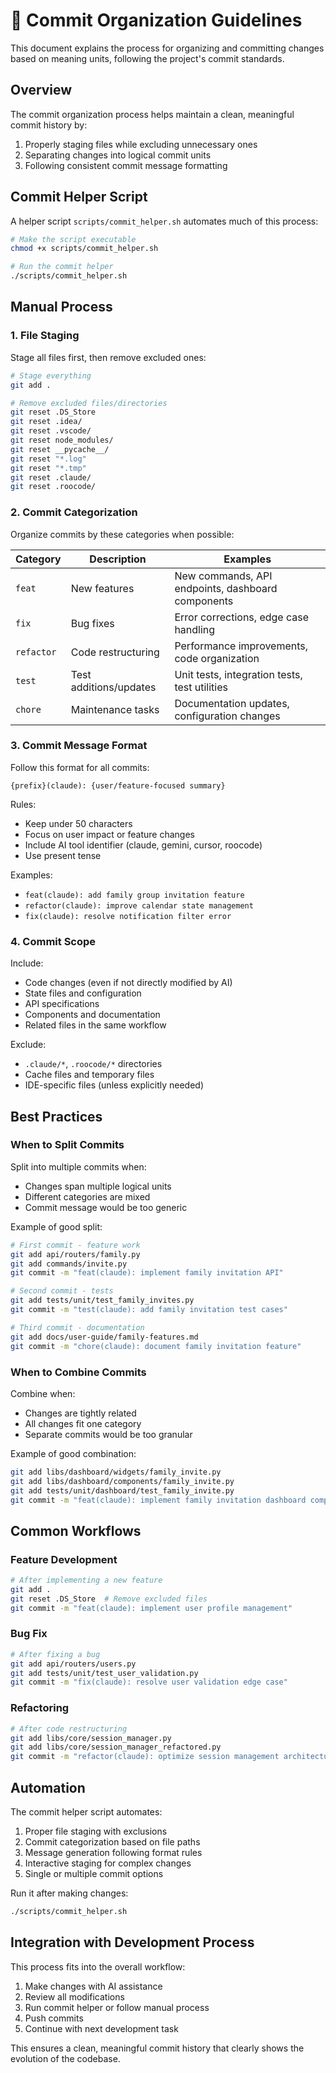 # 📝 Commit Organization Guidelines

This document explains the process for organizing and committing changes based on meaning units, following the project's commit standards.

## Overview

The commit organization process helps maintain a clean, meaningful commit history by:
1. Properly staging files while excluding unnecessary ones
2. Separating changes into logical commit units
3. Following consistent commit message formatting

## Commit Helper Script

A helper script `scripts/commit_helper.sh` automates much of this process:

```bash
# Make the script executable
chmod +x scripts/commit_helper.sh

# Run the commit helper
./scripts/commit_helper.sh
```

## Manual Process

### 1. File Staging

Stage all files first, then remove excluded ones:

```bash
# Stage everything
git add .

# Remove excluded files/directories
git reset .DS_Store
git reset .idea/
git reset .vscode/
git reset node_modules/
git reset __pycache__/
git reset "*.log"
git reset "*.tmp"
git reset .claude/
git reset .roocode/
```

### 2. Commit Categorization

Organize commits by these categories when possible:

| Category | Description | Examples |
|----------|-------------|----------|
| `feat` | New features | New commands, API endpoints, dashboard components |
| `fix` | Bug fixes | Error corrections, edge case handling |
| `refactor` | Code restructuring | Performance improvements, code organization |
| `test` | Test additions/updates | Unit tests, integration tests, test utilities |
| `chore` | Maintenance tasks | Documentation updates, configuration changes |

### 3. Commit Message Format

Follow this format for all commits:
```
{prefix}(claude): {user/feature-focused summary}
```

Rules:
- Keep under 50 characters
- Focus on user impact or feature changes
- Include AI tool identifier (claude, gemini, cursor, roocode)
- Use present tense

Examples:
- `feat(claude): add family group invitation feature`
- `refactor(claude): improve calendar state management`
- `fix(claude): resolve notification filter error`

### 4. Commit Scope

Include:
- Code changes (even if not directly modified by AI)
- State files and configuration
- API specifications
- Components and documentation
- Related files in the same workflow

Exclude:
- `.claude/*`, `.roocode/*` directories
- Cache files and temporary files
- IDE-specific files (unless explicitly needed)

## Best Practices

### When to Split Commits

Split into multiple commits when:
- Changes span multiple logical units
- Different categories are mixed
- Commit message would be too generic

Example of good split:
```bash
# First commit - feature work
git add api/routers/family.py
git add commands/invite.py
git commit -m "feat(claude): implement family invitation API"

# Second commit - tests
git add tests/unit/test_family_invites.py
git commit -m "test(claude): add family invitation test cases"

# Third commit - documentation
git add docs/user-guide/family-features.md
git commit -m "chore(claude): document family invitation feature"
```

### When to Combine Commits

Combine when:
- Changes are tightly related
- All changes fit one category
- Separate commits would be too granular

Example of good combination:
```bash
git add libs/dashboard/widgets/family_invite.py
git add libs/dashboard/components/family_invite.py
git add tests/unit/dashboard/test_family_invite.py
git commit -m "feat(claude): implement family invitation dashboard components"
```

## Common Workflows

### Feature Development
```bash
# After implementing a new feature
git add .
git reset .DS_Store  # Remove excluded files
git commit -m "feat(claude): implement user profile management"
```

### Bug Fix
```bash
# After fixing a bug
git add api/routers/users.py
git add tests/unit/test_user_validation.py
git commit -m "fix(claude): resolve user validation edge case"
```

### Refactoring
```bash
# After code restructuring
git add libs/core/session_manager.py
git add libs/core/session_manager_refactored.py
git commit -m "refactor(claude): optimize session management architecture"
```

## Automation

The commit helper script automates:
1. Proper file staging with exclusions
2. Commit categorization based on file paths
3. Message generation following format rules
4. Interactive staging for complex changes
5. Single or multiple commit options

Run it after making changes:
```bash
./scripts/commit_helper.sh
```

## Integration with Development Process

This process fits into the overall workflow:
1. Make changes with AI assistance
2. Review all modifications
3. Run commit helper or follow manual process
4. Push commits
5. Continue with next development task

This ensures a clean, meaningful commit history that clearly shows the evolution of the codebase.